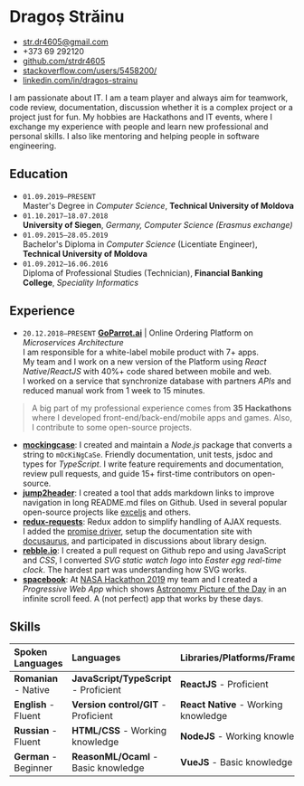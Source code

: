 # Dragoș Străinu

- str.dr4605@gmail.com
- +373 69 292120
- [github.com/strdr4605](https://github.com/strdr4605)
- [stackoverflow.com/users/5458200/](https://stackoverflow.com/users/5458200/)
- [linkedin.com/in/dragos-strainu](https://www.linkedin.com/in/dragos-strainu)

I am passionate about IT. I am a team player and always aim for teamwork, code review, documentation, discussion whether it is a complex project or a project just for fun. My hobbies are Hackathons and IT events, where I exchange my experience with people and learn new professional and personal skills. I also like mentoring and helping people in software engineering.

## Education

- `01.09.2019–PRESENT`  
  Master's Degree in _Computer Science_, **Technical University of Moldova**
- `01.10.2017–18.07.2018`  
  **University of Siegen**, _Germany, Computer Science (Erasmus exchange)_
- `01.09.2015–28.05.2019`  
  Bachelor's Diploma in _Computer Science_ (Licentiate Engineer), **Technical University of Moldova**
- `01.09.2012–16.06.2016`  
  Diploma of Professional Studies (Technician), **Financial Banking College**, _Speciality Informatics_

## Experience

- `20.12.2018–PRESENT` **[GoParrot.ai](https://www.goparrot.ai/)** | Online Ordering Platform on _Microservices Architecture_  
I am responsible for a white-label mobile product with 7+ apps.  
My team and I work on a new version of the Platform using _React Native_/_ReactJS_ with 40%+ code shared between mobile and web.  
I worked on a service that synchronize database with partners _APIs_ and reduced manual work from 1 week to 15 minutes.  

> A big part of my professional experience comes from **35 Hackathons** where I developed front-end/back-end/mobile apps and games. Also, I contribute to some open-source projects.

- **[mockingcase](https://github.com/strdr4605/mockingcase)**: I created and maintain a _Node.js_ package that converts a string to `mOcKiNgCaSe`. Friendly documentation, unit tests, jsdoc and types for _TypeScript_. I write feature requirements and documentation, review pull requests, and guide 15+ first-time contributors on open-source.
- **[jump2header](https://github.com/strdr4605/jump2header)**: I created a tool that adds markdown links to improve navigation in long README.md files on Github. Used in several popular open-source projects like [exceljs](https://github.com/exceljs/exceljs) and others.
- **[redux-requests](https://github.com/klis87/redux-requests)**: Redux addon to simplify handling of AJAX requests.  
I added the [promise driver](https://github.com/klis87/redux-requests/tree/master/packages/redux-requests-promise), setup the documentation site with [docusaurus](https://docusaurus.io/), and participated in discussions about library design.
- **[rebble.io](https://rebble.io)**: I created a pull request on Github repo and using JavaScript and _CSS_, I converted _SVG static watch logo_ into _Easter egg real-time clock_. The hardest part was understanding how SVG works.
- **[spacebook](https://tum-faf.github.io/spacebook/)**: At [NASA Hackathon 2019](https://2019.spaceappschallenge.org/challenges/invent-your-own-challenge/invent-your-own-challenge/teams/spacebook/project) my team and I created a _Progressive Web App_ which shows [Astronomy Picture of the Day](https://apod.nasa.gov/apod/astropix.html) in an infinite scroll feed. A (not perfect) app that works by these days.

## Skills

| Spoken Languages      | Languages                               | Libraries/Platforms/Frameworks       |
|:----------------------|:----------------------------------------|:-------------------------------------|
| **Romanian** - Native | **JavaScript/TypeScript** - Proficient  | **ReactJS** - Proficient             |
| **English** - Fluent  | **Version control/GIT** - Proficient    | **React Native** - Working knowledge |
| **Russian** - Fluent  | **HTML/CSS** - Working knowledge        | **NodeJS** - Working knowledge       |
| **German** - Beginner | **ReasonML/Ocaml** - Basic knowledge    | **VueJS** - Basic knowledge          |
